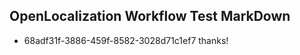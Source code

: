 ## OpenLocalization Workflow Test MarkDown
* 68adf31f-3886-459f-8582-3028d71c1ef7 thanks!

<!--HONumber=Jul16_HO2-->


